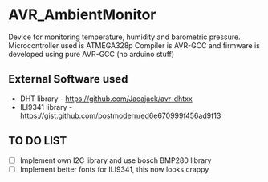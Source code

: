 # AVR_AmbientMonitor

Device for monitoring temperature, humidity and barometric pressure. 
Microcontroller used is ATMEGA328p
Compiler is AVR-GCC and firmware is developed using pure AVR-GCC (no arduino stuff)

## External Software used
- DHT library - https://github.com/Jacajack/avr-dhtxx
- ILI9341 library - https://gist.github.com/postmodern/ed6e670999f456ad9f13


## TO DO LIST
- [ ] Implement own I2C library and use bosch BMP280 library
- [ ] Implement better fonts for ILI9341, this now looks crappy

